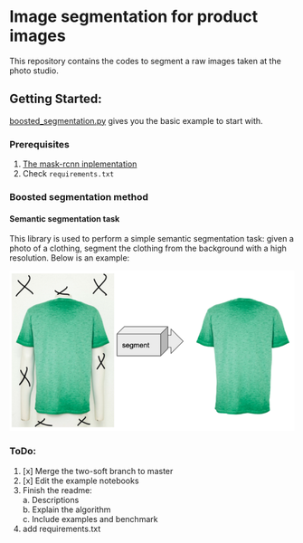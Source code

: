 # Image segmentation for product images
This repository contains the codes to segment a raw images taken at the photo studio.  

## Getting Started:
[boosted_segmentation.py](./examples/boosted_segmentation.py) 
gives you the basic example to start with.

### Prerequisites
1. [The mask-rcnn inplementation](https://github.com/matterport/Mask_RCNN/blob/master/requirements.txt)
2. Check `requirements.txt`  

### Boosted segmentation method
#### Semantic segmentation task
This library is used to perform a simple semantic segmentation task: given a photo of a clothing, segment the clothing 
from the background with a high resolution. Below is an example:

![Example](./assets/task.png)

### ToDo:
1. [x] Merge the two-soft branch to master 
2. [x] Edit the example notebooks
3. Finish the readme:  
    a. Descriptions  
    b. Explain the algorithm  
    c. Include examples and benchmark  
4. add requirements.txt